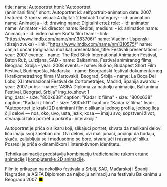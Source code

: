 title: 
    name: Autoportret
    html: "Autoportret<br>(animirani film)"
    short: Autoportret
id: selfportrait-animation
date: 2007
featured: 2
ranks:
    visual: 4
    digital: 2
    textual: 1
category: 
    - id: animation
      name: Animacija
    - id: drawing
      name: Digitalni crtež
role:
    - id: animator
      name: Animator
    - id: director
      name: Reditelj
medium:
    - id: animation
      name: Animacija
    - id: video
      name: Kratki film
team:
    - link: "https://www.imdb.com/name/nm1383706/"
      name: Vladimir Uspenski (dizajn zvuka)
    - link: "https://www.imdb.com/name/nm1310575/"
      name: Janja Lončar (originalna muzika)
presentation_title: Festivali
presentations:
    - year: 2007
      events:
        - name: <span class='italic-style'>The Red Stick International Animation Festival</span>, Baton Ruž, Luizijana, SAD
        - name: <span class='italic-style'>Balkanima</span>, Festival animiranog filma, Beograd, Srbija
    - year: 2008
      events:
        - name: <span class='italic-style'>BuSho</span>, Budapest Short Film Festival, Budimpešta, Mađarska
        - name: <span class='italic-style'>Beogradski festival dokumentarnog i kratkometražnog filma</span> (Martovski), Beograd, Srbija
        - name: <span class='italic-style'>La Boca Del Lobo</span>, XI Internacional Festival de Cortometrajes, Madrid, Španija
awards:
    - year: 2007
      pubs:
        - name: "<span class='italic-style'>ASIFA Diploma za najbolju animaciju</span>, Balkanima Festival, Beograd, Srbija"
img_to_show: 1       
img_data:
    - size: "800x638"
      caption: "Kadar iz filma"
    - size: "800x638"
      caption: "Kadar iz filma"
    - size: "800x511"
      caption: "Kadar iz filma"
lead: "<span class='italic-style'>Autoportret</span> je kratki 2D animirani film o slikanju jednog profila, jednog lica čiji delovi — nos, oko, uvo, usta, jezik, kosa — imaju svoj sopstveni život, stvarajući tako portret u pokretu i interakciji."

<span class='italic-style'>Autoportret</span> je priča o slikaru koji, slikajući portret, shvata da naslikani delovi lica imaju svoj zaseban um. Ovi delovi, ovi mali junaci, počinju da hodaju, skaču, zaljubljuju se i međusobno se bore, stvarajući i razarajući sliku. Posredi je priča o dinamičkom i interaktivnom identitetu.  

Tehnika animacije predstavlja kombinaciju <a href='https://en.wikipedia.org/wiki/Traditional_animation' target='_blank'>tradicionalne rukom crtane animacije</a> i <a href='https://en.wikipedia.org/wiki/Animation#2D_animation' target='_blank'>kompjuterske 2D animacije</a>.

Film je prikazan na nekoliko festivala u Srbiji, SAD, Mađarskoj i Španiji. Nagrađen je ASIFA Diplomom za najbolju animaciju na festivalu Balkanima u Beogradu 2007. <mark>&#9632;</mark>